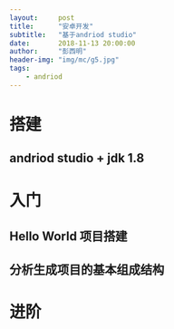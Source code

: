 ```yaml
---
layout:     post
title:      "安卓开发"
subtitle:   "基于andriod studio"
date:       2018-11-13 20:00:00
author:     "彭西明"
header-img: "img/mc/g5.jpg"
tags:
    - andriod
---
```


# 搭建

## andriod studio + jdk 1.8

# 入门

## Hello World 项目搭建

## 分析生成项目的基本组成结构



# 进阶
